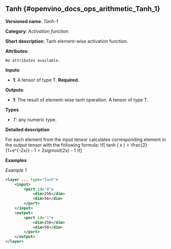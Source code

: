 ## Tanh<a name="Tanh"></a> {#openvino_docs_ops_arithmetic_Tanh_1}

**Versioned name**: *Tanh-1*

**Category**: *Activation function*

**Short description**: Tanh element-wise activation function.

**Attributes**:

    No attributes available.

**Inputs**:

* **1**: A tensor of type T. **Required.**

**Outputs**:

* **1**: The result of element-wise tanh operation. A tensor of type T.

**Types**

* *T*: any numeric type.

**Detailed description**

For each element from the input tensor calculates corresponding
element in the output tensor with the following formula:
\f[
tanh ( x ) = \frac{2}{1+e^{-2x}} - 1 = 2sigmoid(2x) - 1
\f]

**Examples**

*Example 1*

```xml
<layer ... type="Tanh">
    <input>
        <port id="0">
            <dim>256</dim>
            <dim>56</dim>
        </port>
    </input>
    <output>
        <port id="1">
            <dim>256</dim>
            <dim>56</dim>
        </port>
    </output>
</layer>
```
